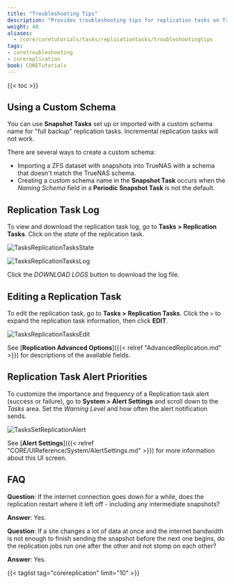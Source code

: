 ```yaml
---
title: "Troubleshooting Tips"
description: "Provides troubleshooting tips for replication tasks on TrueNAS CORE."
weight: 40
aliases:
  - /core/coretutorials/tasks/replicationtasks/troubleshootingtips
tags:
- coretroubleshooting
- corereplication
book: CORETutorials
---
```


{{< toc >}}

## Using a Custom Schema

You can use **Snapshot Tasks** set up or imported with a custom schema name for "full backup" replication tasks. Incremental replication tasks will not work.

There are several ways to create a custom schema:
* Importing a ZFS dataset with snapshots into TrueNAS with a schema that doesn't match the TrueNAS schema.
* Creating a custom schema name in the **Snapshot Task** occurs when the *Naming Schema* field in a **Periodic Snapshot Task** is not the default.

## Replication Task Log

To view and download the replication task log, go to **Tasks > Replication Tasks**.
Click on the *state* of the replication task.

![TasksReplicationTasksState](/images/CORE/Tasks/RepTaskErrorCORE.png "Replication Task State")

![TasksReplicationTasksLog](/images/CORE/Tasks/RepTaskLogDownloadCORE.png "Replication Task Log")

Click the *DOWNLOAD LOGS* button to download the log file.

## Editing a Replication Task

To edit the replication task, go to **Tasks > Replication Tasks**.
Click the `>` to expand the replication task information, then click **EDIT**.

![TasksReplicationTasksEdit](/images/CORE/Tasks/RepEditTaskCORE.png "Replication Task Edit")

See [**Replication Advanced Options**]({{< relref "AdvancedReplication.md" >}}) for descriptions of the available fields.

## Replication Task Alert Priorities

To customize the importance and frequency of a Replication task alert (success or failure), go to **System > Alert Settings** and scroll down to the *Tasks* area.
Set the *Warning Level* and how often the alert notification sends.

![TasksSetReplicationAlert](/images/CORE/System/AlertTaskReplication.png "Set Replication Alert")

See [**Alert Settings**]({{< relref "CORE/UIReference/System/AlertSettings.md" >}}) for more information about this UI screen.

## FAQ

**Question**: If the internet connection goes down for a while, does the replication restart where it left off - including any intermediate snapshots?

**Answer**: Yes.

**Question**: If a site changes a lot of data at once and the internet bandwidth is not enough to finish sending the snapshot before the next one begins, do the replication jobs run one after the other and not stomp on each other?

**Answer**: Yes.
 
{{< taglist tag="corereplication" limit="10" >}}
